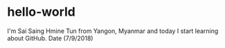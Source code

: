 # hello-world
I'm Sai Saing Hmine Tun from Yangon, Myanmar and today I start learning about GitHub.
Date (7/9/2018)
